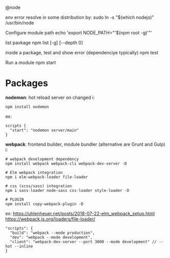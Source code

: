 @node

env error resolve in some distribution by:
    sudo ln -s "$(which nodejs)" /usr/bin/node

Configure module path
    echo 'export NODE_PATH="'$(npm root -g)'"'

list pavkage
    npm list [-g] [--depth 0]

inside a package, test and show error (dependenciye typically)
    npm test

Run a module 
    npm start


# Packages

**nodemon**: hot reload server on changed
i:

    npm install nodemon

ex:

    scripts {
      "start": "nodemon server/main"
    }

**webpack**: frontend builder, module bundler (alternative are Grunt and Gulp)
i:

    # webpack development dependency
    npm install webpack webpack-cli webpack-dev-server -D

    # Elm webpack integration
    npm i elm-webpack-loader file-loader

    # css (scss/sass) integration
    npm i sass-loader node-sass css-loader style-loader -D

    # PLUGIN
    npm install copy-webpack-plugin -D

ex:
    https://uhlenheuer.net/posts/2018-07-22-elm_webpack_setup.html
    https://webpack.js.org/loaders/file-loader/

    "scripts": {
      "build": "webpack --mode production",
      "dev": "webpack --mode development",
      "client": "webpack-dev-server --port 3000 --mode development" // --hot --inline
    }







